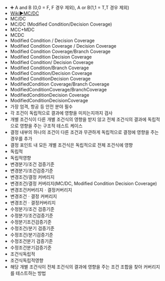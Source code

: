 ﻿- ➕ A and B (0,0 = F, F 경우 제외), A or B(1,1 = T,T 경우 제외)
- [Wiki▶️MC/DC](https://en.wikipedia.org/wiki/Modified_condition/decision_coverage)
- MC/DC
- MC/DC (Modified Condition/Decision Coverage)
- MCC+MDC
- MCDC
- Modified Condition / Decision Coverage
- Modified Condition Coverage / Decision Coverage
- Modified Condition Coverage/Branch Coverage
- Modified Condition Decision Coverage
- Modified Condition/ Decision Coverage
- Modified Condition/Branch Coverage
- Modified Condition/Decision Coverage
- Modified ConditionDecision Coverage
- ModifiedCondition Coverage/Branch Coverage
- ModifiedConditionCoverage/BranchCoverage
- ModifiedConditionDecision Coverage
- ModifiedConditionDecisionCoverage
- 가장 엄격, 항공 등 안전 분야 필수
- 각 조건이 독립적으로 결과에 영향을 미치는지까지 검사
- 개별 조건식이 다른 개별 조건식의 영향을 받지 않고 전체 조건식의 결과에 독립적으로 영향을 주는 구조적 테스트 케이스
- 결정 내부의 하나의 조건이 다른 조건과 무관하게 독립적으로 결정에 영향을 주는 경우를 추가
- 결정 포인트 내 모든 개별 조건식은 독립적으로 전체 조건식에 영향
- 독립적
- 독립적영향
- 변경분기/조건 검증기준
- 변경분기/조건검증기준
- 변경조건/결정 커버리지
- 변경조건/결정 커버리지(MC/DC, Modified Condition Decision Coverage)
- 변경조건커버리지ㆍ결정커버리지
- 변경조건ㆍ결정 커버리지
- 변경조건ㆍ결정커버리지
- 수정분기/조건 검증기준
- 수정분기/조건검증기준
- 수정분기조건검증기준
- 수정조건/분기 검증기준
- 수정조건/분기검증기준
- 수정조건분기 검증기준
- 수정조건분기검증기준
- 조건식독립적
- 조건식독립적영향
- 해당 개별 조건식이 전체 조건식의 결과에 영향을 주는 조건 조합을 찾아 커버리지를 테스트하는 방법
